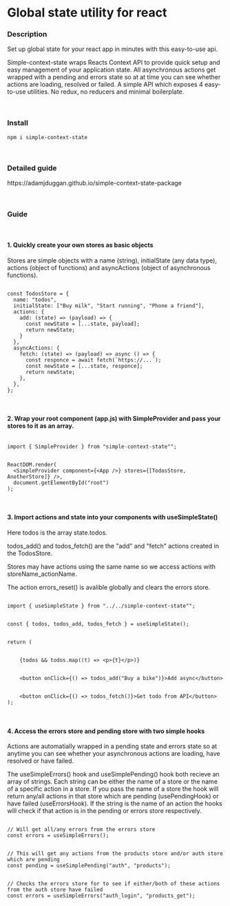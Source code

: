 <h1>Global state utility for react</h1>
<h3>Description</h3>
<p>Set up global state for your react app in minutes with this easy-to-use api.</p>
<p>Simple-context-state wraps Reacts Context API to provide quick setup and easy management of your application state. All asynchronous actions get wrapped with a pending and errors state so at at time you can see whether actions are loading, resolved or failed. A simple API which exposes 4 easy-to-use utilities. No redux, no reducers and minimal boilerplate.</p>
<br/>
<h3>Install</h3>
<pre><code>npm i simple-context-state</code></pre>
<br/>
<h3>Detailed guide</h3>
<p>https://adamjduggan.github.io/simple-context-state-package</p>
<br/>
<h3>Guide</h3>
<br/>
<h4>1. Quickly create your own stores as basic objects</h4>
<p>Stores are simple objects with a name (string), initialState (any data type), actions (object of functions) and asyncActions (object of asynchronous functions).</p>
<pre><code>
const TodosStore = {
&nbsp;&nbsp;name: "todos",
&nbsp;&nbsp;initialState: ["Buy milk", "Start running", "Phone a friend"],
&nbsp;&nbsp;actions: {
&nbsp;&nbsp;&nbsp;&nbsp;add: (state) =&gt; (payload) =&gt; {
&nbsp;&nbsp;&nbsp;&nbsp;&nbsp;&nbsp;const newState = [...state, payload];
&nbsp;&nbsp;&nbsp;&nbsp;&nbsp;&nbsp;return newState;
&nbsp;&nbsp;&nbsp;&nbsp;}
&nbsp;&nbsp;},
&nbsp;&nbsp;asyncActions: {
&nbsp;&nbsp;&nbsp;&nbsp;fetch: (state) =&gt; (payload) =&gt; async () =&gt; {
&nbsp;&nbsp;&nbsp;&nbsp;&nbsp;&nbsp;const responce = await fetch(`https://...`);
&nbsp;&nbsp;&nbsp;&nbsp;&nbsp;&nbsp;const newState = [...state, responce];
&nbsp;&nbsp;&nbsp;&nbsp;&nbsp;&nbsp;return newState;
&nbsp;&nbsp;&nbsp;&nbsp;},
&nbsp;&nbsp;},
};
</code></pre>

<br/>
<h4>2. Wrap your root component (app.js) with SimpleProvider and pass your stores to it as an array.</h4>
<pre><code>
import { SimpleProvider } from "simple-context-state"";
<br/>
ReactDOM.render(
&nbsp;&nbsp;&lt;SimpleProvider component={&lt;App /&gt;} stores={[TodosStore, AnotherStore]} /&gt;,
&nbsp;&nbsp;document.getElementById("root")
);
</code></pre>
<br/>
<h4>3. Import actions and state into your components with useSimpleState()</h4>
<p>Here todos is the array state.todos. </p>
<p>todos_add() and todos_fetch() are the "add" and "fetch" actions created in the TodosStore.</p> 
<p>Stores may have actions using the same name so we access actions with storeName_actionName.</p>
<p>The action errors_reset() is avalible globally and clears the errors store.</p>
<pre><code>
import { useSimpleState } from "../../simple-context-state"";
<br/>
const { todos, todos_add, todos_fetch } = useSimpleState();
<br/>
return (
<br/>
&nbsp;&nbsp;&nbsp;&nbsp;{todos &amp;&amp; todos.map((t) =&gt; &lt;p&gt;{t}&lt;/p&gt;)}  
<br/>
&nbsp;&nbsp;&nbsp;&nbsp;&lt;button onClick={() =&gt; todos_add("Buy a bike")}&gt;Add async&lt;/button&gt;
<br/>
&nbsp;&nbsp;&nbsp;&nbsp;&lt;button onClick={() =&gt; todos_fetch()}&gt;Get todo from API&lt;/button&gt;  
);
</code></pre>
<br/>
<h4>4. Access the errors store and pending store with two simple hooks</h4>
<p>Actions are automatially wrapped in a pending state and errors state so at anytime you can see whether your asynchronous actions are loading, have resolved or have failed.</p>
<p> The useSimpleErrors() hook and useSimplePending() hook both
recieve an array of strings. Each string can be either the name
of a store or the name of a specific action in a store. If you
pass the name of a store the hook will return any/all actions in
that store which are pending (usePendingHook) or have failed
(useErrorsHook). If the string is the name of an action the
hooks will check if that action is in the pending or errors
store respectively. </p>
<pre><code>
// Will get all/any errors from the errors store
const errors = useSimpleErrors();
<br/>
// This will get any actions from the products store and/or auth store which are pending
const pending = useSimplePending("auth", "products");
<br/>
// Checks the errors store for to see if either/both of these actions from the auth store have failed
const errors = useSimpleErrors("auth_login", "products_get");
</code></pre>
